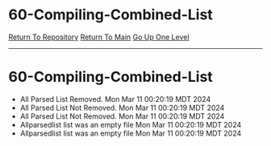 # 60-Compiling-Combined-List
[Return To Repository](https://github.com/DigitalWarrior/piholeparser/)
[Return To Main](https://github.com/DigitalWarrior/piholeparser/blob/master/RecentRunLogs/Mainlog.md)
[Go Up One Level](https://github.com/DigitalWarrior/piholeparser/blob/master/RecentRunLogs/TopLevelScripts/.md)
____________________________________
# 60-Compiling-Combined-List
* All Parsed List Removed. Mon Mar 11 00:20:19 MDT 2024
* All Parsed List Not Removed. Mon Mar 11 00:20:19 MDT 2024
* All Parsed List Not Removed. Mon Mar 11 00:20:19 MDT 2024
* Allparsedlist list was an empty file Mon Mar 11 00:20:19 MDT 2024
* Allparsedlist list was an empty file Mon Mar 11 00:20:19 MDT 2024
